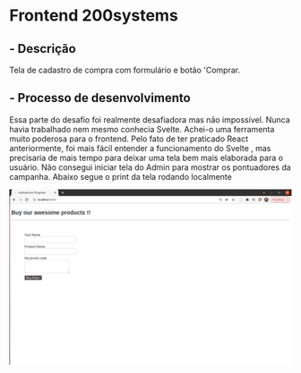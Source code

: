
# Frontend 200systems

## - Descrição

Tela de cadastro de compra com formulário e botão 'Comprar. 




## - Processo de desenvolvimento

Essa parte do desafio foi realmente desafiadora mas não impossível. Nunca havia trabalhado nem mesmo conhecia Svelte. Achei-o uma ferramenta muito poderosa para o frontend. Pelo fato de ter praticado React anteriormente, foi mais fácil entender a funcionamento do Svelte , mas precisaria de mais tempo para deixar uma tela bem mais elaborada para o usuário.
Não consegui iniciar tela do Admin para mostrar os pontuadores da campanha.
Abaixo segue o print da tela rodando localmente


![alt text](https://github.com/Emersonovidio/200systems-challenge-frontend/blob/main/app-buy/public/images/buy.png)